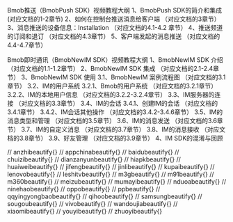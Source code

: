 Bmob推送（BmobPush SDK）视频教程大纲
1、BmobPush SDK的简介和集成
(对应文档的1-2章节)
2、如何在控制台推送消息给客户端
（对应文档的3章节）
3、消息推送的设备信息：Installation
（对应文档的4.1-4.2	章节）
4、推送频道的订阅和退订
（对应文档的4.3章节）
5、客户端发起的消息推送
（对应文档的4.4-4.7章节）



Bmob即时通讯（BmobNewIM SDK）视频教程大纲
1、BmobNewIM SDK 介绍
（对应文档的1.1-1.2章节）
2、BmobNewIM SDK 集成
（对应文档的2.1-2.4章节）
3、BmobNewIM SDK 使用
3.1、BmobNewIM 案例流程图
（对应文档的3.1章节）
3.2、IM的用户系统
3.2.1、Bmob的用户系统
（对应文档的3.2.1章节）
3.2.2、IM的本地用户信息
（对应文档的3.2.2-3.2.4章节）
3.3、IM服务器的连接
（对应文档的3.3章节）
3.4、IM的会话
3.4.1、创建IM的会话
（对应文档的3.4.1章节）
3.4.2、IM会话其他操作
（对应文档的3.4.2-3.4.6章节）
3.5、IM的消息类型和管理
（对应文档的3.5章节）
3.6、IM的消息发送
（对应文档的3.6章节）
3.7、IM的自定义消息
（对应文档的3.7章节）
3.8、IM的消息接收
（对应文档的3.8章节）
3.9、好友管理
（对应文档的3.9章节）
4、IM SDK的混淆与回顾



//            anzhibeautify{} //            appchinabeautify{} //            baidubeautify{} //            chuizibeautify{} //            dianzanyunbeautify{} //            hiapkbeautify{} //            huaiweibeautify{} //            jifengbeautify{} //            jinlibeautify{} //            kupaibeautify{} //            lenovobeautify{} //            leshitvbeautify{} //            m3gbeautify{} //            m91beautify{} //            m360beautify{} //            meizubeautify{} //            mumayibeautify{} //            nduoabeautify{} //            ninehaobeautify{} //            oppobeautify{} //            ppbeautify{} //            qqyingyongbaobeautify{} //            qihoobeautify{} //            samsungbeautify{} //            sougoubeautify{} //            vivobeautify{} //            wandoujiabeautify{} //            xiaomibeautify{} //            youyibeautify{} //            zhuoyibeautify{}


